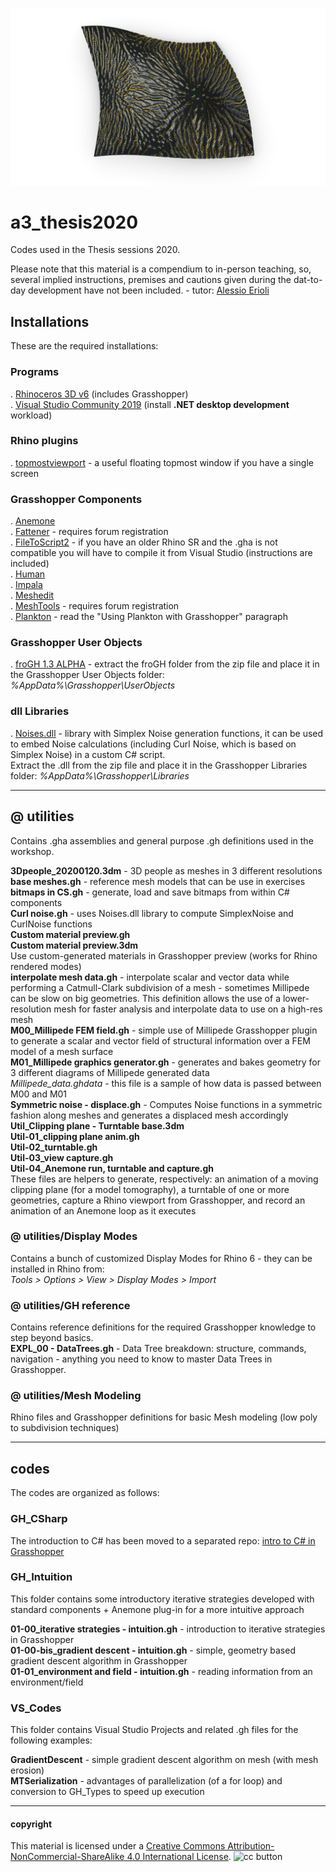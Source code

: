 ![Erosion on surface](https://raw.githubusercontent.com/a3-Unibo/a3_thesis2020/master/%40%20media/erosion.jpg)

# a3_thesis2020
  
Codes used in the Thesis sessions 2020.  
  
Please note that this material is a compendium to in-person teaching, so, several implied instructions, premises and cautions given during the dat-to-day development have not been included. - tutor: [Alessio Erioli](https://www.unibo.it/sitoweb/alessio.erioli/)  
  
  
## Installations
These are the required installations:

### Programs
. [Rhinoceros 3D v6](https://www.rhino3d.com) (includes Grasshopper)  
. [Visual Studio Community 2019](https://visualstudio.microsoft.com/vs/) (install **.NET desktop development** workload)  

### Rhino plugins
. [topmostviewport](https://www.food4rhino.com/app/topmost-viewport) - a useful floating topmost window if you have a single screen  
  
### Grasshopper Components
. [Anemone](https://www.food4rhino.com/app/anemone)  
. [Fattener](https://discourse.mcneel.com/t/skeleton-fattener-mesh-cage-morph/74766) - requires forum registration  
. [FileToScript2](https://drive.google.com/open?id=1PZIlEkYBvyzUqHkfgsY78s1Z6T_nf6wI) - if you have an older Rhino SR and the .gha is not compatible you will have to compile it from Visual Studio (instructions are included)  
. [Human](https://www.food4rhino.com/app/human)  
. [Impala](https://www.food4rhino.com/app/impala)  
. [Meshedit](https://www.food4rhino.com/app/meshedit)  
. [MeshTools](https://www.grasshopper3d.com/forum/topics/mesh-pipe) - requires forum registration  
. [Plankton](https://github.com/meshmash/Plankton) - read the "Using Plankton with Grasshopper" paragraph  
  
### Grasshopper User Objects
. [froGH 1.3 ALPHA](https://github.com/Co-de-iT/froGH/releases) -
extract the froGH folder from the zip file and place it in the Grasshopper User Objects folder: _%AppData%\Grasshopper\UserObjects_  
  
### dll Libraries
. [Noises.dll](https://drive.google.com/open?id=1UXI6UHtCaZFw4csWIghDHwlBSObBp31G) - library with Simplex Noise generation functions, it can be used to embed Noise calculations (including Curl Noise, which is based on Simplex Noise) in a custom C# script.  
Extract the .dll from the zip file and place it in the Grasshopper Libraries folder: _%AppData%\Grasshopper\Libraries_  

---

## @ utilities

Contains .gha assemblies and general purpose .gh definitions used in the workshop.

**3Dpeople_20200120.3dm** - 3D people as meshes in 3 different resolutions  
**base meshes.gh** - reference mesh models that can be use in exercises  
**bitmaps in CS.gh** - generate, load and save bitmaps from within C# components  
**Curl noise.gh** - uses Noises.dll library to compute SimplexNoise and CurlNoise functions  
**Custom material preview.gh**  
**Custom material preview.3dm**  
Use custom-generated materials in Grasshopper preview (works for Rhino rendered modes)  
**interpolate mesh data.gh** - interpolate scalar and vector data while performing a Catmull-Clark subdivision of a mesh - sometimes Millipede can be slow on big geometries. This definition allows the use of a lower-resolution mesh for faster analysis and interpolate data to use on a high-res mesh  
**M00_Millipede FEM field.gh** - simple use of Millipede Grasshopper plugin to generate a scalar and vector field of structural information over a FEM model of a mesh surface  
**M01_Millipede graphics generator.gh** - generates and bakes geometry for 3 different diagrams of Millipede generated data  
*Millipede_data.ghdata* - this file is a sample of how data is passed between M00 and M01  
**Symmetric noise - displace.gh** - Computes Noise functions in a symmetric fashion along meshes and generates a displaced mesh accordingly  
**Util_Clipping plane - Turntable base.3dm**  
**Util-01_clipping plane anim.gh**  
**Util-02_turntable.gh**  
**Util-03_view capture.gh**  
**Util-04_Anemone run, turntable and capture.gh**  
These files are helpers to generate, respectively: an animation of a moving clipping plane (for a model tomography), a turntable of one or more geometries, capture a Rhino viewport from Grasshopper, and record an animation of an Anemone loop as it executes  
  
### @ utilities/Display Modes
Contains a bunch of customized Display Modes for Rhino 6 - they can be installed in Rhino from:  
_Tools > Options > View > Display Modes > Import_  
  
### @ utilities/GH reference
Contains reference definitions for the required Grasshopper knowledge to step beyond basics.  
**EXPL_00 - DataTrees.gh** - Data Tree breakdown: structure, commands, navigation - anything you need to know to master Data Trees in Grasshopper.  
  
### @ utilities/Mesh Modeling
Rhino files and Grasshopper definitions for basic Mesh modeling (low poly to subdivision techniques)  
  
---
## codes
  
The codes are organized as follows:  
  
### GH_CSharp
The introduction to C# has been moved to a separated repo: [intro to C# in Grasshopper](https://github.com/Co-de-iT/CS-intro)  
  
### GH_Intuition
This folder contains some introductory iterative strategies developed with standard components + Anemone plug-in for a more intuitive approach
  
**01-00_iterative strategies - intuition.gh** - introduction to iterative strategies in Grasshopper  
**01-00-bis_gradient descent - intuition.gh** - simple, geometry based gradient descent algorithm in Grasshopper  
**01-01_environment and field - intuition.gh** - reading information from an environment/field  
  
### VS_Codes
This folder contains Visual Studio Projects and related .gh files for the following examples:  
  
**GradientDescent** - simple gradient descent algorithm on mesh (with mesh erosion)  
**MTSerialization** - advantages of parallelization (of a for loop) and conversion to GH_Types to speed up execution  
  
---
  
#### copyright
This material is licensed under a [Creative Commons Attribution-NonCommercial-ShareAlike 4.0 International License](https://creativecommons.org/licenses/by-nc-sa/4.0/). ![cc button](https://licensebuttons.net/l/by-nc-sa/4.0/80x15.png)